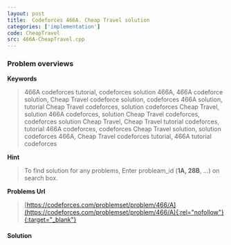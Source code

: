 ```yaml
---
layout: post
title:  Codeforces 466A. Cheap Travel solution
categories: ['implementation']
code: CheapTravel
src: 466A-CheapTravel.cpp
---
```

### **Problem overviews**

**Keywords**
> 466A codeforces tutorial, codeforces solution 466A, 466A codeforce solution, Cheap Travel codeforce solution, codeforces 466A solution, tutorial Cheap Travel codeforces, solution codeforces Cheap Travel, solution 466A codeforces, solution Cheap Travel codeforces, codeforces solution Cheap Travel, Cheap Travel tutorial codeforces, tutorial 466A codeforces, codeforces Cheap Travel solution, solution codeforces 466A, Cheap Travel codeforces tutorial, 466A tutorial codeforces

**Hint**
> To find solution for any problems, Enter probleam_id (**1A, 28B**, ...) on search box. 

**Problems Url**
> [https://codeforces.com/problemset/problem/466/A](https://codeforces.com/problemset/problem/466/A){:rel="nofollow"}{:target="_blank"}

#### **Solution**



